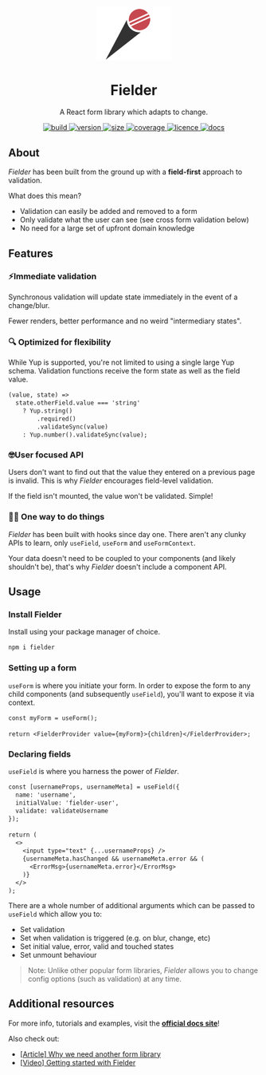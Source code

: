 <p align="center">
  <img alt="Fielder logo" src="https://github.com/andyrichardson/fielder/blob/master/docs/logo.png?raw=true" width="150px" />
</p>

<h1 align="center">Fielder</h1>
<p align="center">A React form library which adapts to change.</p>

<p align="center">
  <a href="https://circleci.com/gh/andyrichardson/fielder">
    <img src="https://img.shields.io/circleci/build/github/andyrichardson/fielder" alt="build" />
  </a>
  <a href="https://npmjs.com/package/fielder">
    <img src="https://img.shields.io/github/package-json/v/andyrichardson/fielder.svg" alt="version" />
  </a>
  <a href="https://bundlephobia.com/result?p=fielder">
    <img src="https://img.shields.io/bundlephobia/minzip/fielder.svg" alt="size" />
  </a>
  <a href="https://codecov.io/gh/andyrichardson/fielder">
    <img src="https://img.shields.io/codecov/c/github/andyrichardson/fielder.svg" alt="coverage">
  </a>
  <a href="https://github.com/andyrichardson/fielder/blob/master/LICENSE">
    <img src="https://img.shields.io/npm/l/fielder.svg" alt="licence">
  </a>
  <a href="https://fielder.andyrichardson.dev">
    <img src="https://img.shields.io/badge/docs-visit%20site-orange" alt="docs">
  </a>
</p>

## About

_Fielder_ has been built from the ground up with a **field-first** approach to validation.

What does this mean?

- Validation can easily be added and removed to a form
- Only validate what the user can see (see cross form validation below)
- No need for a large set of upfront domain knowledge

## Features

### ⚡️Immediate validation

Synchronous validation will update state immediately in the event of a change/blur.

Fewer renders, better performance and no weird "intermediary states".

### 🔍 Optimized for flexibility

While Yup is supported, you're not limited to using a single large Yup schema. Validation functions receive the form state as well as the field value.

```tsx
(value, state) =>
  state.otherField.value === 'string'
    ? Yup.string()
        .required()
        .validateSync(value)
    : Yup.number().validateSync(value);
```

### 🤓User focused API

Users don't want to find out that the value they entered on a previous page is invalid. This is why _Fielder_ encourages field-level validation.

If the field isn't mounted, the value won't be validated. Simple!

### 💁‍♂️ One way to do things

_Fielder_ has been built with hooks since day one. There aren't any clunky APIs to learn, only `useField`, `useForm` and `useFormContext`.

Your data doesn't need to be coupled to your components (and likely shouldn't be), that's why _Fielder_ doesn't include a component API.

## Usage

### Install Fielder

Install using your package manager of choice.

```sh
npm i fielder
```

### Setting up a form

`useForm` is where you initiate your form. In order to expose the form to any child components (and subsequently `useField`), you'll want to expose it via context.

```tsx
const myForm = useForm();

return <FielderProvider value={myForm}>{children}</FielderProvider>;
```

### Declaring fields

`useField` is where you harness the power of _Fielder_.

```tsx
const [usernameProps, usernameMeta] = useField({
  name: 'username',
  initialValue: 'fielder-user',
  validate: validateUsername
});

return (
  <>
    <input type="text" {...usernameProps} />
    {usernameMeta.hasChanged && usernameMeta.error && (
      <ErrorMsg>{usernameMeta.error}</ErrorMsg>
    )}
  </>
);
```

There are a whole number of additional arguments which can be passed to `useField` which allow you to:

- Set validation
- Set when validation is triggered (e.g. on blur, change, etc)
- Set initial value, error, valid and touched states
- Set unmount behaviour

> Note: Unlike other popular form libraries, _Fielder_ allows you to change config options (such as validation) at any time.

## Additional resources

For more info, tutorials and examples, visit the **[official docs site](https://fielder.andyrichardson.dev/)**!

Also check out:

- [[Article] Why we need another form library](https://dev.to/andyrichardsonn/why-we-need-another-form-library-fielder-4eah)
- [[Video] Getting started with Fielder](https://www.youtube.com/watch?v=wSorSlCkJwk)
